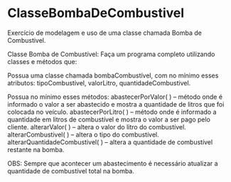 # ClasseBombaDeCombustivel
Exercício de modelagem e uso de uma classe chamada Bomba de Combustivel.

Classe Bomba de Combustível: Faça um programa completo utilizando classes e métodos que:

Possua uma classe chamada bombaCombustível, com no mínimo esses atributos:
tipoCombustivel, valorLitro, quantidadeCombustivel.

Possua no mínimo esses métodos:
abastecerPorValor( ) – método onde é informado o valor a ser abastecido e mostra a quantidade de litros que foi colocada no veículo.
abastecerPorLitro( ) – método onde é informado a quantidade em litros de combustível e mostra o valor a ser pago pelo cliente.
alterarValor( ) – altera o valor do litro do combustível.
alterarCombustivel( ) – altera o tipo do combustível.
alterarQuantidadeCombustivel( ) – altera a quantidade de combustível restante na bomba.

OBS: Sempre que acontecer um abastecimento é necessário atualizar a quantidade de combustível total na bomba.

